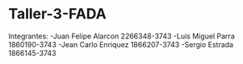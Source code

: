 ﻿# Taller-3-FADA

Integrantes:
-Juan Felipe Alarcon 2266348-3743
-Luis Miguel Parra 1860190-3743
-Jean Carlo Enriquez 1866207-3743
-Sergio Estrada 1866145-3743
